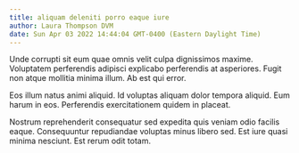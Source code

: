 ```yaml
---
title: aliquam deleniti porro eaque iure
author: Laura Thompson DVM
date: Sun Apr 03 2022 14:44:04 GMT-0400 (Eastern Daylight Time)
---
```

Unde corrupti sit eum quae omnis velit culpa dignissimos maxime. Voluptatem perferendis adipisci explicabo perferendis at asperiores. Fugit non atque mollitia minima illum. Ab est qui error.

 Eos illum natus animi aliquid. Id voluptas aliquam dolor tempora aliquid. Eum harum in eos. Perferendis exercitationem quidem in placeat.

 Nostrum reprehenderit consequatur sed expedita quis veniam odio facilis eaque. Consequuntur repudiandae voluptas minus libero sed. Est iure quasi minima nesciunt. Est rerum odit totam.